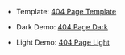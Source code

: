 
 - Template: [404 Page Template](https://www.uplabs.com/posts/404-error-bc25e007-d4a4-4d77-b43e-4e92d8ae144a)

- Dark Demo: [404 Page Dark](https://yasinatesims.github.io/chick-404-error-page/404-dark-theme.html)

- Light Demo: [404 Page Light](https://yasinatesim.github.io/chick-404-error-page/404-light-theme.html)
